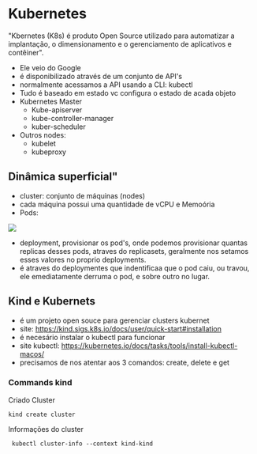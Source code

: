 # Kubernetes

"Kbernetes (K8s) é produto Open Source utilizado para automatizar a implantação, o dimensionamento e o gerenciamento de
aplicativos e contêiner".

- Ele veio do Google
- é disponibilizado através de um conjunto de API's
- normalmente acessamos a API usando a CLI: kubectl
- Tudo é baseado em estado vc configura o estado de acada objeto
- Kubernetes Master
    * Kube-apiserver
    * kube-controller-manager
    * kuber-scheduler
- Outros nodes:
    * kubelet
    * kubeproxy 

## Dinâmica superficial"

- cluster: conjunto de máquinas (nodes)
- cada máquina possui uma quantidade de vCPU e Memoória 
- Pods: 

<img src="./img/Captura de Tela 2022-04-03 às 14.46.35.png">

- deployment, provisionar os pod's, onde podemos provisionar quantas replicas desses pods, atraves do replicasets, 
geralmente nos setamos esses valores no proprio deployments.
- é atraves do deploymentes que indentificaa que o pod caiu, ou travou, ele emediatamente derruma o pod, e sobre outro 
no lugar.


## Kind e Kubernets

- é um projeto open souce para gerenciar clusters kubernet
- site:  https://kind.sigs.k8s.io/docs/user/quick-start#installation
- é necesário instalar o kubectl para funcionar
- site kubectl: https://kubernetes.io/docs/tasks/tools/install-kubectl-macos/
- precisamos de nos atentar aos 3 comandos: create, delete e get

### Commands kind

Criado Cluster
```
kind create cluster
```

Informações do cluster
```
 kubectl cluster-info --context kind-kind
```


```

```
